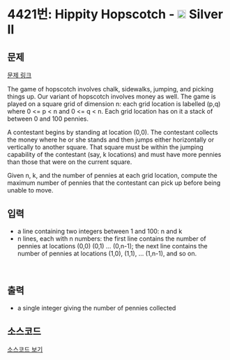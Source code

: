 # 4421번: Hippity Hopscotch - <img src="https://static.solved.ac/tier_small/9.svg" style="height:20px" /> Silver II

<!-- performance -->

<!-- 문제 제출 후 깃허브에 푸시를 했을 때 제출한 코드의 성능이 입력될 공간입니다.-->

<!-- end -->

## 문제

[문제 링크](https://boj.kr/4421)


<p>The game of hopscotch involves chalk, sidewalks, jumping, and picking things up. Our variant of hopscotch involves money as well. The game is played on a square grid of dimension n: each grid location is labelled (p,q) where 0 &lt;= p &lt; n and 0 &lt;= q &lt; n. Each grid location has on it a stack of between 0 and 100 pennies.</p>

<p>A contestant begins by standing at location (0,0). The contestant collects the money where he or she stands and then jumps either horizontally or vertically to another square. That square must be within the jumping capability of the contestant (say, k locations) and must have more pennies than those that were on the current square.</p>

<p>Given n, k, and the number of pennies at each grid location, compute the maximum number of pennies that the contestant can pick up before being unable to move.</p>



## 입력


<ul>
<li>a line containing two integers between 1 and 100: n and k</li>
<li>n lines, each with n numbers: the first line contains the number of pennies at locations (0,0) (0,1) ... (0,n-1); the next line contains the number of pennies at locations (1,0), (1,1), ... (1,n-1), and so on.</li>
</ul>

<p>&nbsp;</p>



## 출력


<ul>
<li>a single integer giving the number of pennies collected</li>
</ul>



## 소스코드

[소스코드 보기](Hippity%20Hopscotch.cpp)